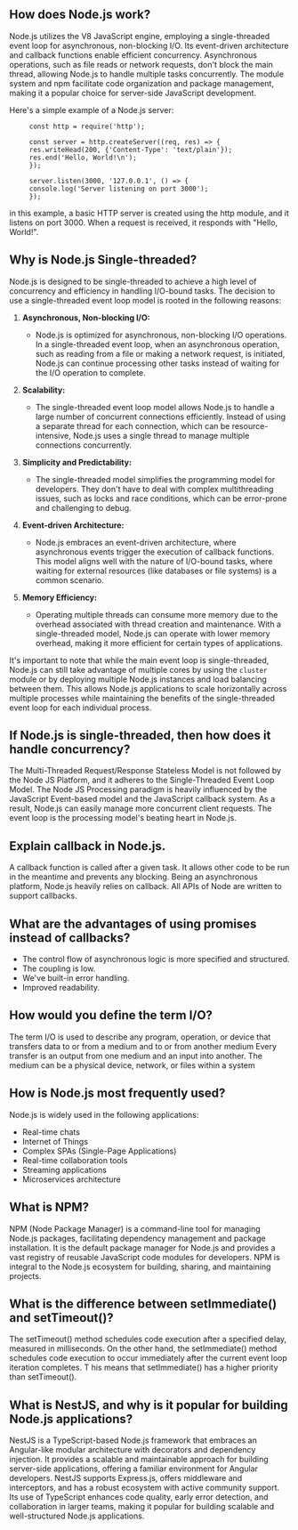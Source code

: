 ## How does Node.js work?

Node.js utilizes the V8 JavaScript engine, employing a single-threaded event loop for asynchronous, non-blocking I/O. Its event-driven architecture and callback functions enable efficient concurrency. Asynchronous operations, such as file reads or network requests, don't block the main thread, allowing Node.js to handle multiple tasks concurrently. The module system and npm facilitate code organization and package management, making it a popular choice for server-side JavaScript development.

Here's a simple example of a Node.js server:

         const http = require('http');

         const server = http.createServer((req, res) => {
         res.writeHead(200, {'Content-Type': 'text/plain'});
         res.end('Hello, World!\n');
         });

         server.listen(3000, '127.0.0.1', () => {
         console.log('Server listening on port 3000');
         });

in this example, a basic HTTP server is created using the http module, and it listens on port 3000. When a request is received, it responds with "Hello, World!".

## Why is Node.js Single-threaded?

Node.js is designed to be single-threaded to achieve a high level of concurrency and efficiency in handling I/O-bound tasks. The decision to use a single-threaded event loop model is rooted in the following reasons:

1. **Asynchronous, Non-blocking I/O:**

   - Node.js is optimized for asynchronous, non-blocking I/O operations. In a single-threaded event loop, when an asynchronous operation, such as reading from a file or making a network request, is initiated, Node.js can continue processing other tasks instead of waiting for the I/O operation to complete.

2. **Scalability:**

   - The single-threaded event loop model allows Node.js to handle a large number of concurrent connections efficiently. Instead of using a separate thread for each connection, which can be resource-intensive, Node.js uses a single thread to manage multiple connections concurrently.

3. **Simplicity and Predictability:**

   - The single-threaded model simplifies the programming model for developers. They don't have to deal with complex multithreading issues, such as locks and race conditions, which can be error-prone and challenging to debug.

4. **Event-driven Architecture:**

   - Node.js embraces an event-driven architecture, where asynchronous events trigger the execution of callback functions. This model aligns well with the nature of I/O-bound tasks, where waiting for external resources (like databases or file systems) is a common scenario.

5. **Memory Efficiency:**
   - Operating multiple threads can consume more memory due to the overhead associated with thread creation and maintenance. With a single-threaded model, Node.js can operate with lower memory overhead, making it more efficient for certain types of applications.

It's important to note that while the main event loop is single-threaded, Node.js can still take advantage of multiple cores by using the `cluster` module or by deploying multiple Node.js instances and load balancing between them. This allows Node.js applications to scale horizontally across multiple processes while maintaining the benefits of the single-threaded event loop for each individual process.

## If Node.js is single-threaded, then how does it handle concurrency?

The Multi-Threaded Request/Response Stateless Model is not followed by the Node JS Platform, and it adheres to the Single-Threaded Event Loop Model.
The Node JS Processing paradigm is heavily influenced by the JavaScript Event-based model and the JavaScript callback system.
As a result, Node.js can easily manage more concurrent client requests. The event loop is the processing model's beating heart in Node.js.

## Explain callback in Node.js.

A callback function is called after a given task. It allows other code to be run in the meantime and prevents any blocking.
Being an asynchronous platform, Node.js heavily relies on callback. All APIs of Node are written to support callbacks.

## What are the advantages of using promises instead of callbacks?

- The control flow of asynchronous logic is more specified and structured.
- The coupling is low.
- We've built-in error handling.
- Improved readability.

## How would you define the term I/O?

The term I/O is used to describe any program, operation, or device that transfers data to or from a medium and to or from another medium
Every transfer is an output from one medium and an input into another. The medium can be a physical device, network, or files within a system

## How is Node.js most frequently used?

Node.js is widely used in the following applications:

- Real-time chats
- Internet of Things
- Complex SPAs (Single-Page Applications)
- Real-time collaboration tools
- Streaming applications
- Microservices architecture

## What is NPM?

NPM (Node Package Manager) is a command-line tool for managing Node.js packages, facilitating dependency management and package installation. It is the default package manager for Node.js and provides a vast registry of reusable JavaScript code modules for developers. NPM is integral to the Node.js ecosystem for building, sharing, and maintaining projects.

## What is the difference between setImmediate() and setTimeout()?

The setTimeout() method schedules code execution after a specified delay, measured in milliseconds. On the other hand, the setImmediate()
method schedules code execution to occur immediately after the current event loop iteration completes. T
his means that setImmediate() has a higher priority than setTimeout().

## What is NestJS, and why is it popular for building Node.js applications?

NestJS is a TypeScript-based Node.js framework that embraces an Angular-like modular architecture with decorators and dependency injection. It provides a scalable and maintainable approach for building server-side applications, offering a familiar environment for Angular developers. NestJS supports Express.js, offers middleware and interceptors, and has a robust ecosystem with active community support. Its use of TypeScript enhances code quality, early error detection, and collaboration in larger teams, making it popular for building scalable and well-structured Node.js applications.
